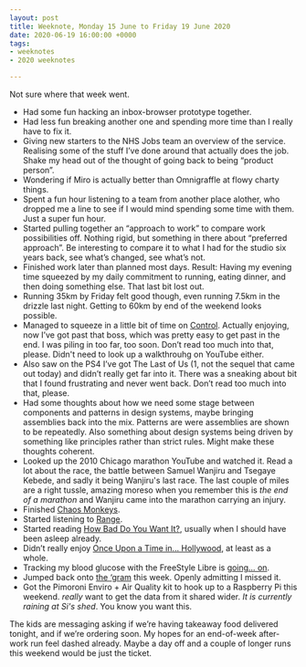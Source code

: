```yaml
---
layout: post
title: Weeknote, Monday 15 June to Friday 19 June 2020
date: 2020-06-19 16:00:00 +0000
tags:
- weeknotes
- 2020 weeknotes

---
```

Not sure where that week went.

* Had some fun hacking an inbox-browser prototype together. 
* Had less fun breaking another one and spending more time than I really have to fix it.
* Giving new starters to the NHS Jobs team an overview of the service. Realising some of the stuff I’ve done around that actually does the job. Shake my head out of the thought of going back to being “product person”.
* Wondering if Miro is actually better than Omnigraffle at flowy charty things.
* Spent a fun hour listening to a team from another place alother, who dropped me a line to see if I would mind spending some time with them. Just a super fun hour.
* Started pulling together an “approach to work” to compare work possibilities off. Nothing rigid, but something in there about “preferred approach”. Be interesting to compare it to what I had for the studio six years back, see what’s changed, see what’s not.
* Finished work later than planned most days. Result: Having my evening time squeezed by my daily commitment to running, eating dinner, and then doing something else. That last bit lost out.
* Running 35km by Friday felt good though, even running 7.5km in the drizzle last night. Getting to 60km by end of the weekend looks possible.
* Managed to squeeze in a little bit of time on [Control](https://en.wikipedia.org/wiki/Control_(video_game)). Actually enjoying, now I’ve got past that boss, which was pretty easy to get past in the end. I was piling in too far, too soon. Don’t read too much into that, please. Didn't need to look up a walkthrouhg on YouTube either.
* Also saw on the PS4 I’ve got The Last of Us (1, not the sequel that came out today) and didn’t really get far into it. There was a sneaking about bit that I found frustrating and never went back. Don’t read too much into that, please.
* Had some thoughts about how we need some stage between components and patterns in design systems, maybe bringing assemblies back into the mix. Patterns are were assemblies are shown to be repeatedly. Also something about design systems being driven by something like principles rather than strict rules. Might make these thoughts coherent.
* Looked up the 2010 Chicago marathon YouTube and watched it. Read a lot about the race, the battle between Samuel Wanjiru and Tsegaye Kebede, and sadly it being Wanjiru's last race. The last couple of miles are a right tussle, amazing moreso when you remember this is _the end of a marathon_ and Wanjiru came into the marathon carrying an injury.
* Finished [Chaos Monkeys](https://www.goodreads.com/book/show/28259132-chaos-monkeys).
* Started listening to [Range](https://www.goodreads.com/book/show/41795733-range).
* Started reading [How Bad Do You Want It?](https://www.goodreads.com/book/show/28679765-how-bad-do-you-want-it), usually when I should have been asleep already.
* Didn’t really enjoy [Once Upon a Time in… Hollywood](https://www.imdb.com/title/tt7131622/), at least as a whole. 
* Tracking my blood glucose with the FreeStyle Libre is [going… on](https://www.ermlikeyeah.com/diabetes-notes-number-8/).
* Jumped back onto [the ‘gram](https://www.instagram.com/idlesi/) this week. Openly admitting I missed it.
* Got the Pimoroni Enviro + Air Quality kit to hook up to a Raspberry Pi this weekend. _really_ want to get the data from it shared wider. _It is currently raining at Si's shed_. You know you want this.

The kids are messaging asking if we’re having takeaway food delivered tonight, and if we’re ordering soon. My hopes for an end-of-week after-work run feel dashed already. Maybe a day off and a couple of longer runs this weekend would be just the ticket.